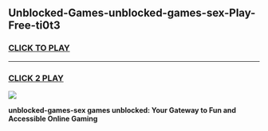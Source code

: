 
## Unblocked-Games-unblocked-games-sex-Play-Free-ti0t3
<h3>
<a href="https://premium76.site?title=unblocked-games-sex&ref=17A">CLICK TO PLAY</a></h3>
<hr>

<h3>
<a href="https://premium76.site?title=unblocked-games-sex&ref=17A">CLICK 2 PLAY</a>
  
</h3>

<a href="https://premium76.site?title=unblocked-games-sex&ref=17A"><img src="https://clearcache.store/games.png"></a>


**unblocked-games-sex games unblocked: Your Gateway to Fun and Accessible Online Gaming**
